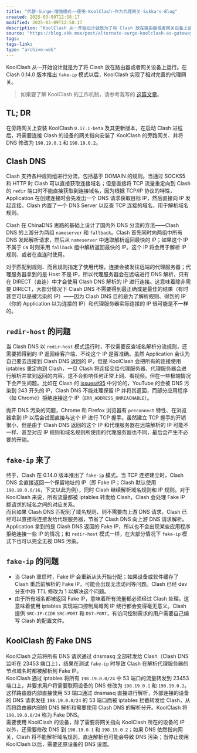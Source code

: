 ```yaml
---
title: "代替-Surge-增强模式——使用-KoolClash-作为代理网关-Sukka's-Blog"
created: 2025-03-09T12:58:17
modified: 2025-03-09T12:58:17
description: "KoolClash 从一开始设计就是为了将 Clash 放在路由器或者网关设备上运行。在 Clash 0.14.0 版本推出 fake-ip 模式以后，KoolClash 实现了相对完善的代理网关。"
source: "https://blog.skk.moe/post/alternate-surge-koolclash-as-gateway/"
tags:
tags-link:
type: "archive-web"
---
```

KoolClash 从一开始设计就是为了将 Clash 放在路由器或者网关设备上运行。在 Clash 0.14.0 版本推出 `fake-ip` 模式以后，KoolClash 实现了相对完善的代理网关。

> 如果要了解 KoolClash 的工作机制，请参考我写的 [这篇文章](https://blog.skk.moe/post/how-koolclash-worked/)。

## TL; DR

在旁路网关上安装 KoolClash `0.17.1-beta` 及其更新版本，在启动 Clash 进程后，将需要连接 Clash 的设备的网关指向安装了 KoolClash 的旁路网关、并将 DNS 修改为 `198.19.0.1` 和 `198.19.0.2`。

## Clash DNS

Clash 支持各种规则组进行分流，包括基于 DOMAIN 的规则。当通过 SOCKS5 和 HTTP 时 Clash 可以直接获取连接域名；但是直接将 TCP 流量重定向到 Clash 的 `redir` 端口时不能直接获取到连接域名，因为根据 TCP/IP 协议的特性，Application 在创建连接时会先发出一个 DNS 请求获取目标 IP，然后直接向 IP 发起连接。Clash 内置了一个 DNS Server 以反查 TCP 连接的域名，用于解析域名规则。

Clash 在 ChinaDNS 思路的基础上设计了国内外 DNS 分流的方法——Clash DNS 的上游分为两组 `nameserver` 和 `fallback`。Clash 首先同时向两组中所有 DNS 发起解析请求，然后从 `nameserver` 中选取解析返回最快的 IP；如果这个 IP 不属于 `CN` 时则采用 `fallback` 组中解析返回最快的 IP。这个 IP 将会用于解析 IP 规则、或者在直连时使用。

对于匹配到规则、而且规则指定了使用代理，连接会被发往远端的代理服务器；代理服务器拿到的是 Host 不是 IP，所以代理服务器会在远端进行 DNS 解析，只有在 DIRECT（直连）中才会使用 Clash DNS 解析的 IP 进行连接。这意味着除非需要 DIRECT，大部分情况下 Clash DNS 不需要得到最正确或是最佳的结果（有时甚至可以是被污染的 IP）——因为 Clash DNS 目的是为了解析规则、得到的 IP（你的 Application 以为连接的 IP）和代理服务器实际连接的 IP 很可能是不一样的。

## `redir-host` 的问题

当 Clash DNS 以 `redir-host` 模式运行时，不仅需要反查域名解析分流规则，还需要把得到的 IP 返回给客户端、不论这个 IP 是否准确。虽然 Application 会认为自己要去连接到 Clash DNS 返回的 IP，但是 KoolClash 会把所有的连接使用 iptables 重定向到 Clash，一旦 Clash 将连接交给代理服务器、代理服务器会进行解析并拿到返回的内容。这不会影响任何正常上网、看视频，但在一些极端情况下会产生问题。比如在 Clash 的 [issues#95](https://github.com/Dreamacro/clash/issues/95) 中讨论的，YouTube 的会被 DNS 污染到 243 开头的 IP，Clash DNS 不能处理保留 IP 并将其返回，而部分应用程序（如 Chrome）拒绝连接这个 IP（`ERR_ADDRESS_UNREACHABLE`）。

抛开 DNS 污染的问题，Chrome 和 Firefox 浏览器有 `preconnect` 特性、在浏览器拿到 IP 以后会试图直接与这个 IP 进行 TCP 握手。虽然建立 TCP 握手的开销很小，但是由于 Clash DNS 返回的这个 IP 和代理服务器在远端解析的 IP 可能不一样、甚至对应 IP 规则和域名规则所使用的代理服务器也不同，最后会产生不必要的开销。

## `fake-ip` 来了

终于，Clash 在 0.14.0 版本推出了 `fake-ip` 模式。当 TCP 连接建立时，Clash DNS 会直接返回一个保留地址的 IP（即 Fake IP；Clash 默认使用 `198.18.0.0/16`，下文以此为例），同时 Clash 继续解析域名规则和 IP 规则。对于 KoolClash 来说，所有流量都被 iptables 转发给 Clash，Clash 会处理 Fake IP 额请求的域名之间的对应关系。  
而且如果 Clash DNS 匹配到了域名规则、则不需要向上游 DNS 请求，Clash 已经可以直接将连接发给代理服务器，节省了 Clash DNS 向上游 DNS 请求解析。Application 拿到的是 Clash DNS 返回的 Fake IP，所以也不会出现某些应用程序拒绝连接一些 IP 的情况；和 `redir-host` 模式一样，在大部分情况下 `fake-ip` 模式下也可以完全无视 DNS 污染。

## `fake-ip` 的问题

- 当 Clash 重启时，Fake IP 会重新从头开始分配；如果设备或软件缓存了 Clash 重启前解析的 Fake IP，可能会出现无法访问等问题。Clash 已经 dev 分支中将 TTL 修改为 1 以解决这个问题。
- 由于所有域名都被返回 Fake IP，意味着所有流量都必须经过 Clash 处理。这意味着使用 iptables 实现端口控制局域网 IP 绕行都会变得毫无意义。Clash 提供 `SRC-IP-CIDR` `SRC-PORT` 和 `DST-PORT`，有访问控制需求的用户需要自己编写 Clash 的配置文件。

## KoolClash 的 Fake DNS

KoolClash 之前将所有 DNS 请求通过 dnsmasq 全部转发给 Clash（Clash DNS 监听在 23453 端口上），结果在测试 `fake-ip` 时导致 Clash 在解析代理服务器的节点域名时都被解析到 Fake IP。  
KoolClash 通过 iptables 将所有 `198.19.0.0/24` 中 53 端口的流量转发到 23453 端口上，并要求用户将需要联网设备的 DNS 修改为 `198.19.0.1` 和 `198.19.0.2`。这样路由器内部直接使用 53 端口通过 dnsmasq 直接进行解析，外部连接的设备的 DNS 请求发往 `198.19.0.0/24` 的 53 端口而被 iptables 拦截转发给 Clash，从而将路由器内部的 DNS 解析和需要使用 Clash DNS 的解析分开。KoolClash 将 `198.19.0.0/24` 称为 Fake DNS。  
需要使用 KoolClash 的设备，除了需要将网关指向 KoolClash 所在的设备的 IP 以外，还需要修改 DNS 到 `198.19.0.1` 和 `198.19.0.2`；如果 DNS 依然指向网关，Clash 将不能解析域名规则，直连解析也可能会导致 DNS 污染；当停止使用 KoolClash 以后，需要还原设备的 DNS 设置。